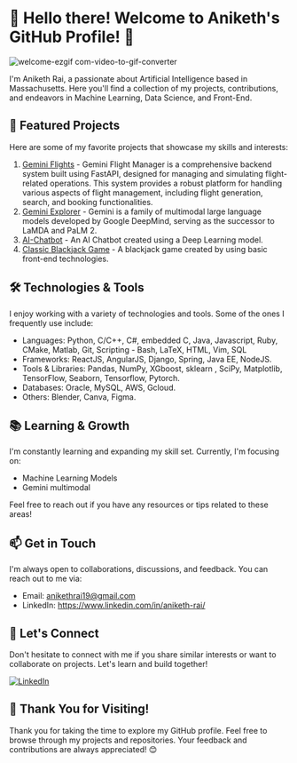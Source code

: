 # 👋 Hello there! Welcome to Aniketh's GitHub Profile! 🚀

![welcome-ezgif com-video-to-gif-converter](https://github.com/AnikethRai/AnikethRai/assets/95706188/bb8cb8a5-2436-4cfa-84a6-b1e71b448334)


I'm Aniketh Rai, a passionate about Artificial Intelligence based in Massachusetts. Here you'll find a collection of my projects, contributions, and endeavors in Machine Learning, Data Science, and Front-End.

## 🌟 Featured Projects

Here are some of my favorite projects that showcase my skills and interests:
1. [Gemini Flights](https://github.com/AnikethRai/mission-gemini_flights_backend_AR) - Gemini Flight Manager is a comprehensive backend system built using FastAPI, designed for managing and simulating flight-related operations. This system provides a robust platform for handling various aspects of flight management, including flight generation, search, and booking functionalities.
2. [Gemini Explorer](https://github.com/AnikethRai/Gemini_Explorer) - Gemini is a family of multimodal large language models developed by Google DeepMind, serving as the successor to LaMDA and PaLM 2.
3. [AI-Chatbot](https://github.com/AnikethRai/Altruistic-AI-Chatbot) - An AI Chatbot created using a Deep Learning model.
4. [Classic Blackjack Game](https://github.com/AnikethRai/blackjack.github.io) - A blackjack game created by using basic front-end technologies.

## 🛠️ Technologies & Tools

I enjoy working with a variety of technologies and tools. Some of the ones I frequently use include:

- Languages:  Python, C/C++, C\#, embedded C, Java, Javascript, Ruby, CMake, Matlab, Git, Scripting - Bash, LaTeX, HTML, Vim, SQL
- Frameworks: ReactJS, AngularJS, Django, Spring, Java EE, NodeJS.
- Tools & Libraries: Pandas, NumPy, XGboost, sklearn , SciPy, Matplotlib, TensorFlow, Seaborn, Tensorflow, Pytorch.
- Databases: Oracle, MySQL, AWS, Gcloud.
- Others: Blender, Canva, Figma.
## 📚 Learning & Growth

I'm constantly learning and expanding my skill set. Currently, I'm focusing on:

- Machine Learning Models
- Gemini multimodal

Feel free to reach out if you have any resources or tips related to these areas!

## 📫 Get in Touch

I'm always open to collaborations, discussions, and feedback. You can reach out to me via:

- Email: anikethrai19@gmail.com
- LinkedIn: https://www.linkedin.com/in/aniketh-rai/

## 💬 Let's Connect

Don't hesitate to connect with me if you share similar interests or want to collaborate on projects. Let's learn and build together!

[![LinkedIn](https://img.shields.io/badge/LinkedIn-Connect-blue)](https://www.linkedin.com/in/aniketh-rai/)


## 🚀 Thank You for Visiting!

Thank you for taking the time to explore my GitHub profile. Feel free to browse through my projects and repositories. Your feedback and contributions are always appreciated! 😊
